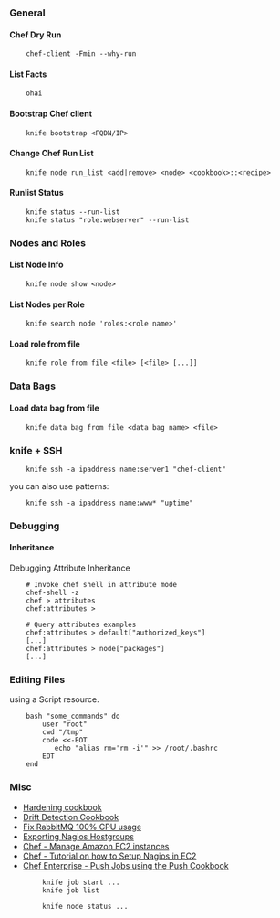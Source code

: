 ### General

#### Chef Dry Run
```shell
    chef-client -Fmin --why-run
```
#### List Facts
```shell
    ohai
```
#### Bootstrap Chef client
```shell
    knife bootstrap <FQDN/IP>
```
#### Change Chef Run List
```shell
    knife node run_list <add|remove> <node> <cookbook>::<recipe>
```
#### Runlist Status
```shell
    knife status --run-list
    knife status "role:webserver" --run-list
```
### Nodes and Roles

#### List Node Info
```shell
    knife node show <node>
```
#### List Nodes per Role
```shell
    knife search node 'roles:<role name>'
```
#### Load role from file
```shell
    knife role from file <file> [<file> [...]]
```
### Data Bags

#### Load data bag from file
```shell
    knife data bag from file <data bag name> <file>
```
### knife + SSH
```shell
    knife ssh -a ipaddress name:server1 "chef-client"
```
you can also use patterns:
```shell
    knife ssh -a ipaddress name:www* "uptime"
```
### Debugging

#### Inheritance

Debugging Attribute Inheritance
```shell
    # Invoke chef shell in attribute mode
    chef-shell -z
    chef > attributes
    chef:attributes >

    # Query attributes examples
    chef:attributes > default["authorized_keys"]
    [...]
    chef:attributes > node["packages"]
    [...]
```
### Editing Files

using a Script resource.
```shell
    bash "some_commands" do
        user "root"
        cwd "/tmp"
        code <<-EOT
           echo "alias rm='rm -i'" >> /root/.bashrc
        EOT
    end
```
### Misc

-   [Hardening cookbook](https://github.com/hardening-io/chef-os-hardening)
-   [Drift Detection Cookbook](https://github.com/stathy/drift_tracking)
-   [Fix RabbitMQ 100% CPU usage](http://lzone.de/Solving+100%25+CPU+usage+of+Chef)
-   [Exporting Nagios Hostgroups](http://lzone.de/Simple-Chef-to-Nagios-Hostgroup-Export)
-   [Chef - Manage Amazon EC2 instances](http://gerhardlazu.com/2010/08/using-chef-to-manage-amazon-ec2-instances-part1/)
-   [Chef - Tutorial on how to Setup Nagios in EC2](http://wiki.opscode.com/display/chef/Nagios+Quick+Start)
-   [Chef Enterprise - Push Jobs using the Push Cookbook](https://github.com/opscode-cookbooks/push-jobs)
```shell
        knife job start ...
        knife job list

        knife node status ...
```

